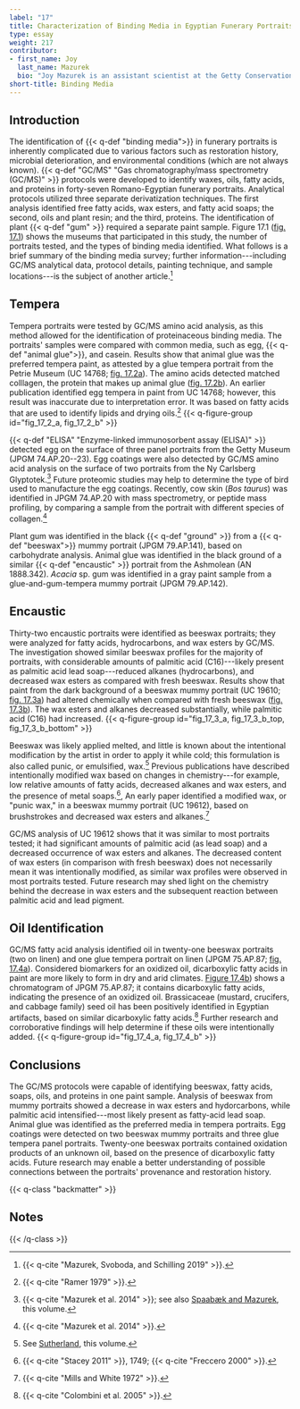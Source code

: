 ```yaml
---
label: "17"
title: Characterization of Binding Media in Egyptian Funerary Portraits
type: essay
weight: 217
contributor:
- first_name: Joy
  last_name: Mazurek
  bio: "Joy Mazurek is an assistant scientist at the Getty Conservation Institute, where she specializes in the identification of organic materials via gas chromatography/mass spectrometry. She obtained an MS in biology, with emphasis in microbiology, from California State University, Northridge, and a BS degree in biology from University of California, Davis."
short-title: Binding Media
---
```


## Introduction

The identification of {{< q-def "binding media">}} in funerary portraits is inherently complicated due to various factors such as restoration history, microbial deterioration, and environmental conditions (which are not always known). {{< q-def "GC/MS" "Gas chromatography/mass spectrometry (GC/MS)" >}} protocols were developed to identify waxes, oils, fatty acids, and proteins in forty-seven Romano-Egyptian funerary portraits. Analytical protocols utilized three separate derivatization techniques. The first analysis identified free fatty acids, wax esters, and fatty acid soaps; the second, oils and plant resin; and the third, proteins. The identification of plant {{< q-def "gum" >}} required a separate paint sample. Figure 17.1 ([fig. 17.1](#17.1)) shows the museums that participated in this study, the number of portraits tested, and the types of binding media identified. What follows is a brief summary of the binding media survey; further information---including GC/MS analytical data, protocol details, painting technique, and sample locations---is the subject of another article.[^1]

## Tempera

Tempera portraits were tested by GC/MS amino acid analysis, as this method allowed for the identification of proteinaceous binding media. The portraits' samples were compared with common media, such as egg, {{< q-def "animal glue">}}, and casein. Results show that animal glue was the preferred tempera paint, as attested by a glue tempera portrait from the Petrie Museum (UC 14768; [fig. 17.2a](#fig_17_2_a)). The amino acids detected matched colllagen, the protein that makes up animal glue ([fig. 17.2b](#fig_17_2_b)). An earlier publication identified egg tempera in paint from UC 14768; however, this result was inaccurate due to interpretation error. It was based on fatty acids that are used to identify lipids and drying oils.[^2]
{{< q-figure-group id="fig_17_2_a, fig_17_2_b" >}}

{{< q-def "ELISA" "Enzyme-linked immunosorbent assay (ELISA)" >}} detected egg on the surface of three panel portraits from the Getty Museum (JPGM 74.AP.20--23). Egg coatings were also detected by GC/MS amino acid analysis on the surface of two portraits from the Ny Carlsberg Glyptotek.[^3] Future proteomic studies may help to determine the type of bird used to manufacture the egg coatings. Recently, cow skin (*Bos taurus*) was identified in JPGM 74.AP.20 with mass spectrometry, or peptide mass profiling, by comparing a sample from the portrait with different species of collagen.[^4]

Plant gum was identified in the black {{< q-def "ground" >}} from a {{< q-def "beeswax">}} mummy portrait (JPGM 79.AP.141), based on carbohydrate analysis. Animal glue was identified in the black ground of a similar {{< q-def "encaustic" >}} portrait from the Ashmolean (AN 1888.342). *Acacia* sp. gum was identified in a gray paint sample from a glue-and-gum-tempera mummy portrait (JPGM 79.AP.142).

## Encaustic

Thirty-two encaustic portraits were identified as beeswax portraits; they were analyzed for fatty acids, hydrocarbons, and wax esters by GC/MS. The investigation showed similar beeswax profiles for the majority of portraits, with considerable amounts of palmitic acid (C16)---likely present as palmitic acid lead soap---reduced alkanes (hydrocarbons), and decreased wax esters as compared with fresh beeswax. Results show that paint from the dark background of a beeswax mummy portrait (UC 19610; [fig. 17.3a](#fig_17_3_a)) had altered chemically when compared with fresh beeswax ([fig. 17.3b](#fig_17_3_b_top)). The wax esters and alkanes decreased substantially, while palmitic acid (C16) had increased.
{{< q-figure-group id="fig_17_3_a, fig_17_3_b_top, fig_17_3_b_bottom" >}}

Beeswax was likely applied melted, and little is known about the intentional modification by the artist in order to apply it while cold; this formulation is also called punic, or emulsified, wax.[^5] Previous publications have described intentionally modified wax based on changes in chemistry---for example, low relative amounts of fatty acids, decreased alkanes and wax esters, and the presence of metal soaps.[^6], An early paper identified a modified wax, or "punic wax," in a beeswax mummy portrait (UC 19612), based on brushstrokes and decreased wax esters and alkanes.[^7]

GC/MS analysis of UC 19612 shows that it was similar to most portraits tested; it had significant amounts of palmitic acid (as lead soap) and a decreased occurrence of wax esters and alkanes. The decreased content of wax esters (in comparison with fresh beeswax) does not necessarily mean it was intentionally modified, as similar wax profiles were observed in most portraits tested. Future research may shed light on the chemistry behind the decrease in wax esters and the subsequent reaction between palmitic acid and lead pigment.

## Oil Identification

GC/MS fatty acid analysis identified oil in twenty-one beeswax portraits (two on linen) and one glue tempera portrait on linen (JPGM 75.AP.87; [fig. 17.4a](#fig_17_4_a)). Considered biomarkers for an oxidized oil, dicarboxylic fatty acids in paint are more likely to form in dry and arid climates. [Figure 17.4b](#fig_17_4_b)) shows a chromatogram of JPGM 75.AP.87; it contains dicarboxylic fatty acids, indicating the presence of an oxidized oil. Brassicaceae (mustard, crucifers, and cabbage family) seed oil has been positively identified in Egyptian artifacts, based on similar dicarboxylic fatty acids.[^8] Further research and corroborative findings will help determine if these oils were intentionally added.
{{< q-figure-group id="fig_17_4_a, fig_17_4_b" >}}

## Conclusions

The GC/MS protocols were capable of identifying beeswax, fatty acids, soaps, oils, and proteins in one paint sample. Analysis of beeswax from mummy portraits showed a decrease in wax esters and hydorcarbons, while palmitic acid intensified---most likely present as fatty-acid lead soap. Animal glue was identified as the preferred media in tempera portraits. Egg coatings were detected on two beeswax mummy portraits and three glue tempera panel portraits. Twenty-one beeswax portraits contained oxidation products of an unknown oil, based on the presence of dicarboxylic fatty acids. Future research may enable a better understanding of possible connections between the portraits' provenance and restoration history.

{{< q-class "backmatter" >}}
## Notes
{{< /q-class >}}

[^1]: {{< q-cite "Mazurek, Svoboda, and Schilling 2019" >}}.

[^2]: {{< q-cite "Ramer 1979" >}}.

[^3]: {{< q-cite "Mazurek et al. 2014" >}}; see also [Spaabæk and Mazurek](/part-two/18/), this volume.

[^4]: {{< q-cite "Mazurek et al. 2014" >}}.

[^5]: See [Sutherland](/part-one/1/), this volume.

[^6]: {{< q-cite "Stacey 2011" >}}, 1749; {{< q-cite "Freccero 2000" >}}.

[^7]: {{< q-cite "Mills and White 1972" >}}.

[^8]: {{< q-cite "Colombini et al. 2005" >}}.

